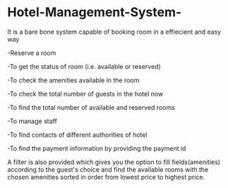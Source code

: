 # Hotel-Management-System-
It is a bare bone system capable of booking room in a effiecient and easy way

-Reserve a room

-To get the status of room (i.e. available or reserved)

-To check the amenities available in the room

-To check the total number of guests in the hotel now

-To find the total number of available and reserved rooms

-To manage staff

-To find contacts of different authorities of hotel

-To find the payment information by providing the payment id

A filter is also provided which gives you the option to fill fields(amenities) according to the guest's 
choice and find the available rooms with the chosen amenities sorted in order from lowest price to highest 
price.
